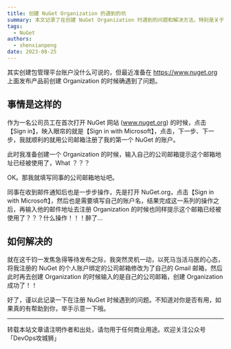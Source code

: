 ```yaml
---
title: 创建 NuGet Organization 的遇到的坑
summary: 本文记录了在创建 NuGet Organization 时遇到的问题和解决方法，特别是关于公司邮箱地址的使用。
tags:
  - NuGet
authors:
  - shenxianpeng
date: 2023-08-25
---
```


其实创建包管理平台账户没什么可说的，但最近准备在 https://www.nuget.org 上面发布产品前创建 Organization 的时候确遇到了问题。

## 事情是这样的

作为一名公司员工在首次打开 NuGet 网站 (www.nuget.org) 的时候，点击【Sign in】，映入眼帘的就是【Sign in with Microsoft】，点击，下一步、下一步，我就顺利的就用公司邮箱注册了我的第一个 NuGet 的账户。

此时我准备创建一个 Organization 的时候，输入自己的公司邮箱提示这个邮箱地址已经被使用了，What ？？？

OK。那我就填写同事的公司邮箱地址吧。

同事在收到邮件通知后也是一步步操作，先是打开 NuGet.org，点击【Sign in with Microsoft】，然后也是需要填写自己的账户名，结果完成这一系列的操作之后，再输入他的邮件地址去注册 Organization 的时候也同样提示这个邮箱已经被使用了？？？什么操作！！！醉了...


## 如何解决的

就在这千钧一发焦急得等待发布之际，我突然灵机一动，以死马当活马医的心态，将我注册的 NuGet 的个人账户绑定的公司邮箱修改为了自己的 Gmail 邮箱，然后此时再去创建 Organization 的时候输入的是自己的公司邮箱，创建 Organization 成功了！！

好了，谨以此记录一下在注册 NuGet 时候遇到的问题。不知道对你是否有用，如果真的有帮助到你，举手示意一下哦。

---

转载本站文章请注明作者和出处，请勿用于任何商业用途。欢迎关注公众号「DevOps攻城狮」
